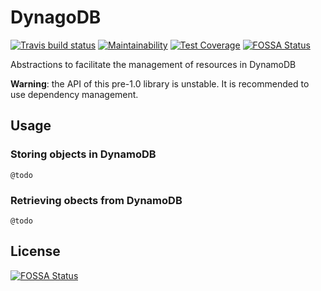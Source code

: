 # DynagoDB

[![Travis build status](https://api.travis-ci.org/sjauld/dynagodb.png)](https://travis-ci.org/sjauld/dynagodb)
[![Maintainability](https://api.codeclimate.com/v1/badges/620d10f572d4047367d5/maintainability)](https://codeclimate.com/github/sjauld/dynagodb/maintainability)
[![Test Coverage](https://api.codeclimate.com/v1/badges/620d10f572d4047367d5/test_coverage)](https://codeclimate.com/github/sjauld/dynagodb/test_coverage)
[![FOSSA Status](https://app.fossa.io/api/projects/git%2Bgithub.com%2Fsjauld%2Fdynagodb.svg?type=shield)](https://app.fossa.io/projects/git%2Bgithub.com%2Fsjauld%2Fdynagodb?ref=badge_shield)


Abstractions to facilitate the management of resources in DynamoDB

__Warning__: the API of this pre-1.0 library is unstable. It is recommended to use
dependency management.

## Usage

### Storing objects in DynamoDB

```
@todo
```

### Retrieving obects from DynamoDB

```
@todo
```


## License
[![FOSSA Status](https://app.fossa.io/api/projects/git%2Bgithub.com%2Fsjauld%2Fdynagodb.svg?type=large)](https://app.fossa.io/projects/git%2Bgithub.com%2Fsjauld%2Fdynagodb?ref=badge_large)